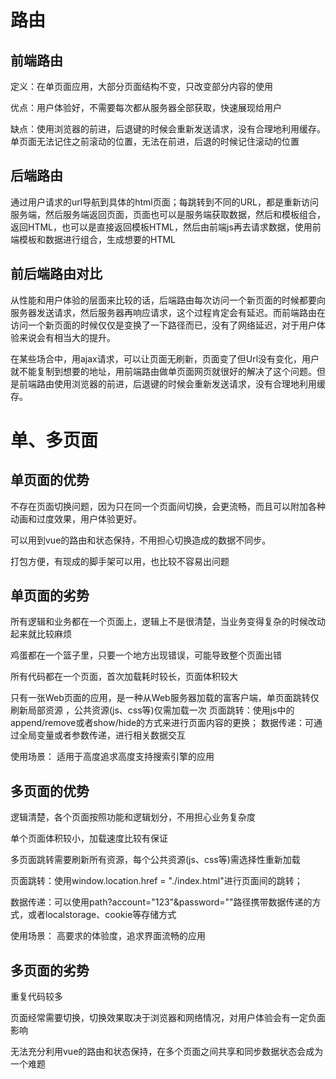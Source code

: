 # 路由

## 前端路由

定义：在单页面应用，大部分页面结构不变，只改变部分内容的使用

优点：用户体验好，不需要每次都从服务器全部获取，快速展现给用户

缺点：使用浏览器的前进，后退键的时候会重新发送请求，没有合理地利用缓存。单页面无法记住之前滚动的位置，无法在前进，后退的时候记住滚动的位置

## 后端路由

通过用户请求的url导航到具体的html页面；每跳转到不同的URL，都是重新访问服务端，然后服务端返回页面，页面也可以是服务端获取数据，然后和模板组合，返回HTML，也可以是直接返回模板HTML，然后由前端js再去请求数据，使用前端模板和数据进行组合，生成想要的HTML

 

## 前后端路由对比

从性能和用户体验的层面来比较的话，后端路由每次访问一个新页面的时候都要向服务器发送请求，然后服务器再响应请求，这个过程肯定会有延迟。而前端路由在访问一个新页面的时候仅仅是变换了一下路径而已，没有了网络延迟，对于用户体验来说会有相当大的提升。     

在某些场合中，用ajax请求，可以让页面无刷新，页面变了但Url没有变化，用户就不能复制到想要的地址，用前端路由做单页面网页就很好的解决了这个问题。但是前端路由使用浏览器的前进，后退键的时候会重新发送请求，没有合理地利用缓存。

 # 单、多页面

## 单页面的优势

不存在页面切换问题，因为只在同一个页面间切换，会更流畅，而且可以附加各种动画和过度效果，用户体验更好。

可以用到vue的路由和状态保持，不用担心切换造成的数据不同步。

打包方便，有现成的脚手架可以用，也比较不容易出问题

 

## 单页面的劣势

所有逻辑和业务都在一个页面上，逻辑上不是很清楚，当业务变得复杂的时候改动起来就比较麻烦

鸡蛋都在一个篮子里，只要一个地方出现错误，可能导致整个页面出错

所有代码都在一个页面，首次加载耗时较长，页面体积较大

只有一张Web页面的应用，是一种从Web服务器加载的富客户端，单页面跳转仅刷新局部资源 ，公共资源(js、css等)仅需加载一次 页面跳转：使用js中的append/remove或者show/hide的方式来进行页面内容的更换； 数据传递：可通过全局变量或者参数传递，进行相关数据交互

 

使用场景： 适用于高度追求高度支持搜索引擎的应用

 

## 多页面的优势

逻辑清楚，各个页面按照功能和逻辑划分，不用担心业务复杂度

单个页面体积较小，加载速度比较有保证

多页面跳转需要刷新所有资源，每个公共资源(js、css等)需选择性重新加载

页面跳转：使用window.location.href = "./index.html"进行页面间的跳转；

数据传递：可以使用path?account="123"&password=""路径携带数据传递的方式，或者localstorage、cookie等存储方式

使用场景： 高要求的体验度，追求界面流畅的应用

 

## 多页面的劣势

重复代码较多

页面经常需要切换，切换效果取决于浏览器和网络情况，对用户体验会有一定负面影响

无法充分利用vue的路由和状态保持，在多个页面之间共享和同步数据状态会成为一个难题